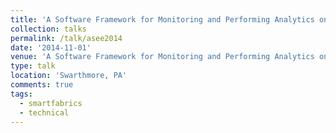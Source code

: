 ```yaml
---
title: 'A Software Framework for Monitoring and Performing Analytics on Real Time Medical Device Data'
collection: talks
permalink: /talk/asee2014
date: '2014-11-01'
venue: 'A Software Framework for Monitoring and Performing Analytics on Real Time Medical Device Data. American Society for Engineering Education Poster with Rachel M. Goeken, Kapil Dandekar, Timothy Kurzweg, Genevieve Dion, and Adam K. Fontecchio (Runner-Up for Best Poster).'
type: talk
location: 'Swarthmore, PA'
comments: true
tags:
  - smartfabrics
  - technical
---
```


